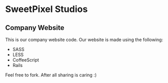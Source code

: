 # SweetPixel Studios
## Company Website

This is our company website code. Our website is made using the following:

* SASS
* LESS
* CoffeeScript
* Rails

Feel free to fork. After all sharing is caring :)
